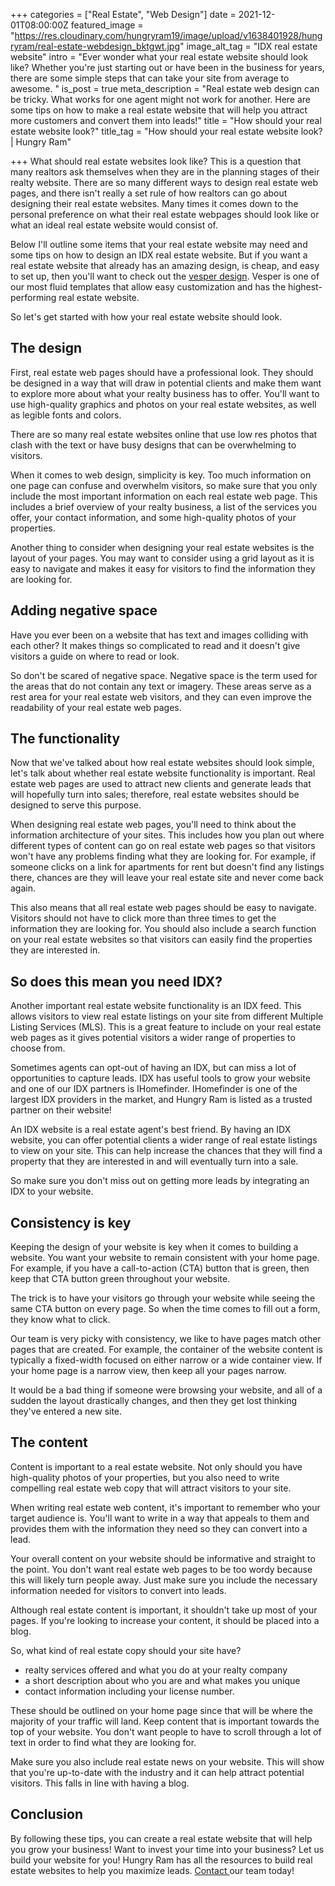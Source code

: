 +++
categories = ["Real Estate", "Web Design"]
date = 2021-12-01T08:00:00Z
featured_image = "https://res.cloudinary.com/hungryram19/image/upload/v1638401928/hungryram/real-estate-webdesign_bktgwt.jpg"
image_alt_tag = "IDX real estate website"
intro = "Ever wonder what your real estate website should look like? Whether you're just starting out or have been in the business for years, there are some simple steps that can take your site from average to awesome. "
is_post = true
meta_description = "Real estate web design can be tricky. What works for one agent might not work for another. Here are some tips on how to make a real estate website that will help you attract more customers and convert them into leads!"
title = "How should your real estate website look?"
title_tag = "How should your real estate website look? | Hungry Ram"

+++
What should real estate websites look like? This is a question that many realtors ask themselves when they are in the planning stages of their realty website. There are so many different ways to design real estate web pages, and there isn't really a set rule of how realtors can go about designing their real estate websites. Many times it comes down to the personal preference on what their real estate webpages should look like or what an ideal real estate website would consist of.

Below I'll outline some items that your real estate website may need and some tips on how to design an IDX real estate website. But if you want a real estate website that already has an amazing design, is cheap, and easy to set up, then you'll want to check out the [vesper design](https://vesper.netlify.app/). Vesper is one of our most fluid templates that allow easy customization and has the highest-performing real estate website.

So let's get started with how your real estate website should look.

## The design

First, real estate web pages should have a professional look. They should be designed in a way that will draw in potential clients and make them want to explore more about what your realty business has to offer. You'll want to use high-quality graphics and photos on your real estate websites, as well as legible fonts and colors.

There are so many real estate websites online that use low res photos that clash with the text or have busy designs that can be overwhelming to visitors.

When it comes to web design, simplicity is key. Too much information on one page can confuse and overwhelm visitors, so make sure that you only include the most important information on each real estate web page. This includes a brief overview of your realty business, a list of the services you offer, your contact information, and some high-quality photos of your properties.

Another thing to consider when designing your real estate websites is the layout of your pages. You may want to consider using a grid layout as it is easy to navigate and makes it easy for visitors to find the information they are looking for.

## Adding negative space

Have you ever been on a website that has text and images colliding with each other? It makes things so complicated to read and it doesn't give visitors a guide on where to read or look.

So don't be scared of negative space. Negative space is the term used for the areas that do not contain any text or imagery. These areas serve as a rest area for your real estate web visitors, and they can even improve the readability of your real estate web pages.

## The functionality

Now that we've talked about how real estate websites should look simple, let's talk about whether real estate website functionality is important. Real estate web pages are used to attract new clients and generate leads that will hopefully turn into sales; therefore, real estate websites should be designed to serve this purpose.

When designing real estate web pages, you'll need to think about the information architecture of your sites. This includes how you plan out where different types of content can go on real estate web pages so that visitors won't have any problems finding what they are looking for. For example, if someone clicks on a link for apartments for rent but doesn't find any listings there, chances are they will leave your real estate site and never come back again.

This also means that all real estate web pages should be easy to navigate. Visitors should not have to click more than three times to get the information they are looking for. You should also include a search function on your real estate websites so that visitors can easily find the properties they are interested in.

## So does this mean you need IDX?

Another important real estate website functionality is an IDX feed. This allows visitors to view real estate listings on your site from different Multiple Listing Services (MLS). This is a great feature to include on your real estate web pages as it gives potential visitors a wider range of properties to choose from.

Sometimes agents can opt-out of having an IDX, but can miss a lot of opportunities to capture leads. IDX has useful tools to grow your website and one of our IDX partners is IHomefinder. IHomefinder is one of the largest IDX providers in the market, and Hungry Ram is listed as a trusted partner on their website!

An IDX website is a real estate agent's best friend. By having an IDX website, you can offer potential clients a wider range of real estate listings to view on your site. This can help increase the chances that they will find a property that they are interested in and will eventually turn into a sale.

So make sure you don't miss out on getting more leads by integrating an IDX to your website.

## Consistency is key

Keeping the design of your website is key when it comes to building a website. You want your website to remain consistent with your home page. For example, if you have a call-to-action (CTA) button that is green, then keep that CTA button green throughout your website.

The trick is to have your visitors go through your website while seeing the same CTA button on every page. So when the time comes to fill out a form, they know what to click.

Our team is very picky with consistency, we like to have pages match other pages that are created. For example, the container of the website content is typically a fixed-width focused on either narrow or a wide container view. If your home page is a narrow view, then keep all your pages narrow.

It would be a bad thing if someone were browsing your website, and all of a sudden the layout drastically changes, and then they get lost thinking they've entered a new site.

## The content

Content is important to a real estate website. Not only should you have high-quality photos of your properties, but you also need to write compelling real estate web copy that will attract visitors to your site.

When writing real estate web content, it's important to remember who your target audience is. You'll want to write in a way that appeals to them and provides them with the information they need so they can convert into a lead.

Your overall content on your website should be informative and straight to the point. You don't want real estate web pages to be too wordy because this will likely turn people away. Just make sure you include the necessary information needed for visitors to convert into leads.

Although real estate content is important, it shouldn't take up most of your pages. If you're looking to increase your content, it should be placed into a blog.

So, what kind of real estate copy should your site have?

* realty services offered and what you do at your realty company
* a short description about who you are and what makes you unique
* contact information including your license number.

These should be outlined on your home page since that will be where the majority of your traffic will land. Keep content that is important towards the top of your website. You don't want people to have to scroll through a lot of text in order to find what they are looking for.

Make sure you also include real estate news on your website. This will show that you're up-to-date with the industry and it can help attract potential visitors. This falls in line with having a blog.

## Conclusion

By following these tips, you can create a real estate website that will help you grow your business! Want to invest your time into your business? Let us build your website for you! Hungry Ram has all the resources to build real estate websites to help you maximize leads. [Contact ](/contact)our team today!